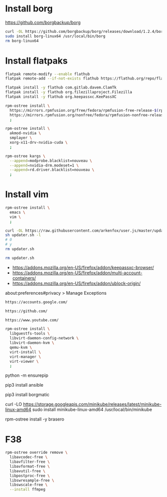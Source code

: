 # Install borg
https://github.com/borgbackup/borg
```sh
curl -OL https://github.com/borgbackup/borg/releases/download/1.2.4/borg-linux64
sudo install borg-linux64 /usr/local/bin/borg
rm borg-linux64
```
# Install flatpaks
```sh
flatpak remote-modify --enable flathub
flatpak remote-add --if-not-exists flathub https://flathub.org/repo/flathub.flatpakrepo
```
```sh
flatpak install -y flathub com.gitlab.davem.ClamTk
flatpak install -y flathub org.filezillaproject.Filezilla
flatpak install -y flathub org.keepassxc.KeePassXC
```
```sh
rpm-ostree install \
  https://mirrors.rpmfusion.org/free/fedora/rpmfusion-free-release-$(rpm -E %fedora).noarch.rpm \
  https://mirrors.rpmfusion.org/nonfree/fedora/rpmfusion-nonfree-release-$(rpm -E %fedora).noarch.rpm \
  ;
```
```sh
rpm-ostree install \
  akmod-nvidia \
  smplayer \
  xorg-x11-drv-nvidia-cuda \
  ;
```
```sh
rpm-ostree kargs \
  --append=modprobe.blacklist=nouveau \
  --append=nvidia-drm.modeset=1 \
  --append=rd.driver.blacklist=nouveau \
  ;
```
# Install vim
```sh
rpm-ostree install \
  emacs \
  vim \
  ;
```
```sh
curl -OL https://raw.githubusercontent.com/arkenfox/user.js/master/updater.sh
sh updater.sh -l
# 0
# y
rm updater.sh
```
```sh
rm updater.sh
```

* https://addons.mozilla.org/en-US/firefox/addon/keepassxc-browser/
* https://addons.mozilla.org/en-US/firefox/addon/multi-account-containers/
* https://addons.mozilla.org/en-US/firefox/addon/ublock-origin/

about:preferences#privacy > Manage Exceptions
```txt
https://accounts.google.com/
```
```txt
https://github.com/
```
```txt
https://www.youtube.com/
```
```sh
rpm-ostree install \
  libguestfs-tools \
  libvirt-daemon-config-network \
  libvirt-daemon-kvm \
  qemu-kvm \
  virt-install \
  virt-manager \
  virt-viewer \
  ;
```

python -m ensurepip

pip3 install ansible

pip3 install borgmatic

curl -LO https://storage.googleapis.com/minikube/releases/latest/minikube-linux-amd64
sudo install minikube-linux-amd64 /usr/local/bin/minikube

rpm-ostree install -y brasero

# F38
```sh
rpm-ostree override remove \
  libavcodec-free \
  libavfilter-free \
  libavformat-free \
  libavutil-free \
  libpostproc-free \
  libswresample-free \
  libswscale-free \
  --install ffmpeg
```
